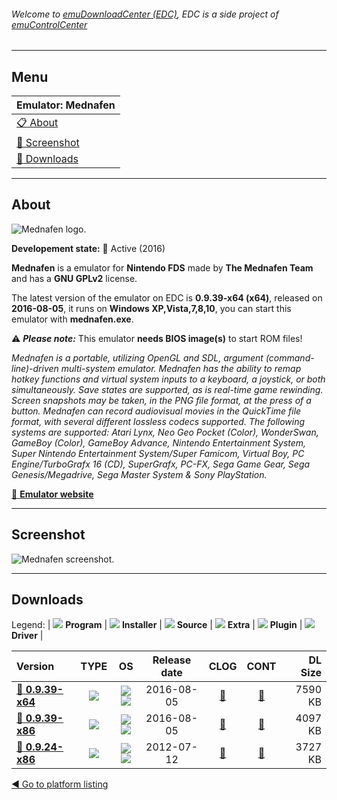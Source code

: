 ###### Welcome to [emuDownloadCenter (EDC)](https://github.com/PhoenixInteractiveNL/emuDownloadCenter/wiki/), EDC is a side project of [emuControlCenter](https://github.com/PhoenixInteractiveNL/emuControlCenter/wiki/)
***
## Menu
| **Emulator: Mednafen** |
|:---------|
| [:clipboard: About](#about) |
| [:sunrise: Screenshot](#screenshot) |
| [:floppy_disk: Downloads](#downloads) |
***
## About
![](https://github.com/PhoenixInteractiveNL/emuDownloadCenter/wiki/images_emulator/mednafen_logo_200.jpg "Mednafen logo.")

**Developement state:** :large_blue_circle: Active (2016)

**Mednafen** is a emulator for **Nintendo FDS** made by **The Mednafen Team** and has a **GNU GPLv2** license.

The latest version of the emulator on EDC is **0.9.39-x64 (x64)**, released on **2016-08-05**, it runs on **Windows XP,Vista,7,8,10**, you can start this emulator with **mednafen.exe**.

:warning: _**Please note:**_ This emulator **needs BIOS image(s)** to start ROM files!

_Mednafen is a portable, utilizing OpenGL and SDL, argument (command-line)-driven multi-system emulator. Mednafen has the ability to remap hotkey functions and virtual system inputs to a keyboard, a joystick, or both simultaneously. Save states are supported, as is real-time game rewinding. Screen snapshots may be taken, in the PNG file format, at the press of a button. Mednafen can record audiovisual movies in the QuickTime file format, with several different lossless codecs supported. The following systems are supported: Atari Lynx, Neo Geo Pocket (Color), WonderSwan, GameBoy (Color), GameBoy Advance, Nintendo Entertainment System, Super Nintendo Entertainment System/Super Famicom, Virtual Boy, PC Engine/TurboGrafx 16 (CD), SuperGrafx, PC-FX, Sega Game Gear, Sega Genesis/Megadrive, Sega Master System & Sony PlayStation._

[:link: **Emulator website**](http://mednafen.fobby.net)
***
## Screenshot
![](https://raw.githubusercontent.com/PhoenixInteractiveNL/emuDownloadCenter/master/hooks/mednafen/emulator_screen_01.jpg "Mednafen screenshot.")
***
## Downloads
Legend:
| ![](https://raw.githubusercontent.com/wiki/PhoenixInteractiveNL/emuDownloadCenter/images_misc/icon_program_24.png) **Program** | 
![](https://raw.githubusercontent.com/wiki/PhoenixInteractiveNL/emuDownloadCenter/images_misc/icon_installer_24.png) **Installer** | 
![](https://raw.githubusercontent.com/wiki/PhoenixInteractiveNL/emuDownloadCenter/images_misc/icon_source_code_24.png) **Source** | 
![](https://raw.githubusercontent.com/wiki/PhoenixInteractiveNL/emuDownloadCenter/images_misc/icon_extra_24.png) **Extra** | 
![](https://raw.githubusercontent.com/wiki/PhoenixInteractiveNL/emuDownloadCenter/images_misc/icon_plugin_24.png) **Plugin** | 
![](https://raw.githubusercontent.com/wiki/PhoenixInteractiveNL/emuDownloadCenter/images_misc/icon_driver_24.png) **Driver** | 
 
| Version | TYPE | OS | Release date | CLOG | CONT | DL Size |
|:--------|:----:|:--:|:------------:|:----:|:----:|--------:|
| [:floppy_disk: **0.9.39-x64**](https://github.com/PhoenixInteractiveNL/edc-repo0001/raw/master/mednafen/0.9.39-x64.7z) | ![](https://raw.githubusercontent.com/wiki/PhoenixInteractiveNL/emuDownloadCenter/images_misc/icon_program_24.png) | ![](https://raw.githubusercontent.com/wiki/PhoenixInteractiveNL/emuDownloadCenter/images_misc/logo_windows_24.png)![](https://raw.githubusercontent.com/wiki/PhoenixInteractiveNL/emuDownloadCenter/images_misc/icon_64-bit_24.png) | 2016-08-05 | [:page_facing_up:](https://github.com/PhoenixInteractiveNL/edc-repo0001/blob/master/mednafen/0.9.39-x64_changelog.txt) | [:mag_right:](https://github.com/PhoenixInteractiveNL/edc-repo0001/blob/master/mednafen/0.9.39-x64_contents.txt) | 7590 KB |
| [:floppy_disk: **0.9.39-x86**](https://github.com/PhoenixInteractiveNL/edc-repo0001/raw/master/mednafen/0.9.39-x86.7z) | ![](https://raw.githubusercontent.com/wiki/PhoenixInteractiveNL/emuDownloadCenter/images_misc/icon_program_24.png) | ![](https://raw.githubusercontent.com/wiki/PhoenixInteractiveNL/emuDownloadCenter/images_misc/logo_windows_24.png)![](https://raw.githubusercontent.com/wiki/PhoenixInteractiveNL/emuDownloadCenter/images_misc/icon_32-bit_24.png) | 2016-08-05 | [:page_facing_up:](https://github.com/PhoenixInteractiveNL/edc-repo0001/blob/master/mednafen/0.9.39-x86_changelog.txt) | [:mag_right:](https://github.com/PhoenixInteractiveNL/edc-repo0001/blob/master/mednafen/0.9.39-x86_contents.txt) | 4097 KB |
| [:floppy_disk: **0.9.24-x86**](https://github.com/PhoenixInteractiveNL/edc-repo0001/raw/master/mednafen/0.9.24-x86.7z) | ![](https://raw.githubusercontent.com/wiki/PhoenixInteractiveNL/emuDownloadCenter/images_misc/icon_program_24.png) | ![](https://raw.githubusercontent.com/wiki/PhoenixInteractiveNL/emuDownloadCenter/images_misc/logo_windows_24.png)![](https://raw.githubusercontent.com/wiki/PhoenixInteractiveNL/emuDownloadCenter/images_misc/icon_32-bit_24.png) | 2012-07-12 | [:page_facing_up:](https://github.com/PhoenixInteractiveNL/edc-repo0001/blob/master/mednafen/0.9.24-x86_changelog.txt) | [:mag_right:](https://github.com/PhoenixInteractiveNL/edc-repo0001/blob/master/mednafen/0.9.24-x86_contents.txt) | 3727 KB |

[:arrow_backward: Go to platform listing](https://github.com/PhoenixInteractiveNL/emuDownloadCenter/wiki/EDC-Platform-List)
